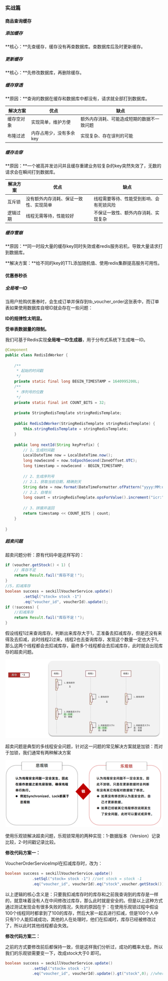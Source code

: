 ### 实战篇

#### 商品查询缓存

##### 添加缓存

**核心：**先查缓存，缓存没有再查数据库。查数据库后及时更新缓存。

##### 更新缓存

**核心：**先修改数据库，再删除缓存。

##### 缓存穿透

**原因：**查询的数据在缓存和数据库中都没有，请求就全部打到数据库。

| 解决方案   | 优点                    | 缺点                                       |
| ---------- | ----------------------- | ------------------------------------------ |
| 缓存空对象 | 实现简单，维护方便      | 额外内存消耗、可能造成短期的数据不一致问题 |
| 布隆过滤   | 内存占用少，没有多余key | 实现复杂、存在误判的可能                   |

##### 缓存击穿

**原因：**一个被高并发访问并且缓存重建业务较复杂的key突然失效了，无数的请求会在瞬间打到数据库。

| 解决方案 | 优点                                   | 缺点                                     |
| -------- | -------------------------------------- | ---------------------------------------- |
| 互斥锁   | 没有额外内存消耗、保证一致性、实现简单 | 线程需要等待、性能受到影响、会有死锁风险 |
| 逻辑过期 | 线程无需等待，性能较好                 | 不保证一致性、额外内存消耗、实现复杂     |

##### 缓存雪崩

**原因：**同一时段大量的缓存key同时失效或者redis服务宕机，导致大量请求打到数据库。

**解决方案：**给不同的key的TTL添加随机值、使用redis集群提高服务可用性。

#### 优惠券秒杀

##### 全局唯一ID

当用户抢购优惠券时，会生成订单并保存到tb_voucher_order这张表中，而订单表如果使用数据库自增ID就会存在一些问题：

**ID的规律性太明显。**

**受单表数据量的限制。**

我们可基于Redis实现**全局唯一ID生成器**，用于分布式系统下生成唯一ID。

```java
@Component
public class RedisIdWorker {

    /**
     * 起始的时间戳
     */
    private static final long BEGIN_TIMESTAMP = 1640995200L;
    /**
     * 序列号的位数
     */
    private static final int COUNT_BITS = 32;

    private StringRedisTemplate stringRedisTemplate;

    public RedisIdWorker(StringRedisTemplate stringRedisTemplate) {
        this.stringRedisTemplate = stringRedisTemplate;
    }

    public long nextId(String keyPrefix) {
        // 1、生成时间戳
        LocalDateTime now = LocalDateTime.now();
        long nowSecond = now.toEpochSecond(ZoneOffset.UTC);
        long timestamp = nowSecond - BEGIN_TIMESTAMP;

        // 2、生成序列号
        // 2.1、获取当前日期，精确到天
        String date = now.format(DateTimeFormatter.ofPattern("yyyy:MM:dd"));
        // 2.2、自增长
        long count = stringRedisTemplate.opsForValue().increment("icr:" + keyPrefix + ":" + date);

        // 3、拼接并返回
        return timestamp << COUNT_BITS | count;
    }

}
```

##### 超卖问题

超卖问题分析：原有代码中是这样写的：

```java
if (voucher.getStock() < 1) {
    // 库存不足
    return Result.fail("库存不足！");
}
//5，扣减库存
boolean success = seckillVoucherService.update()
        .setSql("stock= stock -1")
        .eq("voucher_id", voucherId).update();
if (!success) {
    //扣减库存
    return Result.fail("库存不足！");
}
```

假设线程1过来查询库存，判断出来库存大于1，正准备去扣减库存，但是还没有来得及去扣减，此时线程2过来，线程2也去查询库存，发现这个数量一定也大于1，那么这两个线程都会去扣减库存，最终多个线程都会去扣减库存，此时就会出现库存的超卖问题。

![image-20250720213107857](assets/image-20250720213107857.png)

超卖问题是典型的多线程安全问题，针对这一问题的常见解决方案就是加锁：而对于加锁，我们通常有两种解决方案

![image-20250720213410286](assets/image-20250720213410286.png)

使用乐观锁解决超卖问题，乐观锁常用的两种实现：1-数据版本（Version）记录比较，2-时间戳记录比较。

**修改代码方案一：**

VoucherOrderServiceImpl在扣减库存时，改为：

```java
boolean success = seckillVoucherService.update()
            .setSql("stock= stock -1") //set stock = stock -1
            .eq("voucher_id", voucherId).eq("stock",voucher.getStock()).update(); //where id = ？ and stock = ?
```

以上逻辑的核心含义是：只要我扣减库存时的库存和之前我查询到的库存是一样的，就意味着没有人在中间修改过库存，那么此时就是安全的。但是以上这种方式通过测试发现会有很多失败的情况，失败的原因在于：在使用乐观锁过程中假设100个线程同时都拿到了100的库存，然后大家一起去进行扣减，但是100个人中只有1个人能扣减成功，其他的人在处理时，他们在扣减时，库存已经被修改过了，所以此时其他线程都会失效。

**修改代码方案二：**

之前的方式要修改前后都保持一致，但是这样我们分析过，成功的概率太低，所以我们的乐观锁需要变一下，改成stock大于0 即可。

```java
boolean success = seckillVoucherService.update()
            .setSql("stock= stock -1")
            .eq("voucher_id", voucherId).update().gt("stock",0); //where id = ? and stock > 0
```


